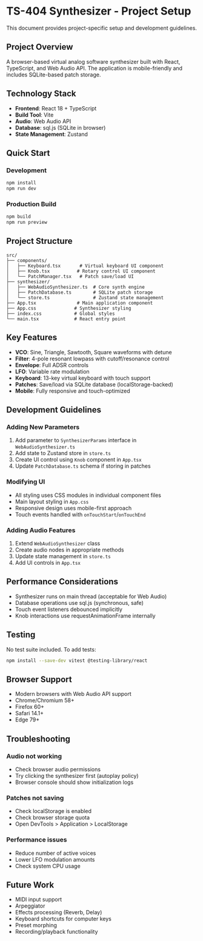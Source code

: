 # TS-404 Synthesizer - Project Setup

This document provides project-specific setup and development guidelines.

## Project Overview

A browser-based virtual analog software synthesizer built with React, TypeScript, and Web Audio API. The application is mobile-friendly and includes SQLite-based patch storage.

## Technology Stack

- **Frontend**: React 18 + TypeScript
- **Build Tool**: Vite
- **Audio**: Web Audio API
- **Database**: sql.js (SQLite in browser)
- **State Management**: Zustand

## Quick Start

### Development
```bash
npm install
npm run dev
```

### Production Build
```bash
npm build
npm run preview
```

## Project Structure

```
src/
├── components/
│   ├── Keyboard.tsx       # Virtual keyboard UI component
│   ├── Knob.tsx          # Rotary control UI component
│   └── PatchManager.tsx   # Patch save/load UI
├── synthesizer/
│   ├── WebAudioSynthesizer.ts  # Core synth engine
│   ├── PatchDatabase.ts        # SQLite patch storage
│   └── store.ts                # Zustand state management
├── App.tsx               # Main application component
├── App.css              # Synthesizer styling
├── index.css            # Global styles
└── main.tsx             # React entry point
```

## Key Features

- **VCO**: Sine, Triangle, Sawtooth, Square waveforms with detune
- **Filter**: 4-pole resonant lowpass with cutoff/resonance control
- **Envelope**: Full ADSR controls
- **LFO**: Variable rate modulation
- **Keyboard**: 13-key virtual keyboard with touch support
- **Patches**: Save/load via SQLite database (localStorage-backed)
- **Mobile**: Fully responsive and touch-optimized

## Development Guidelines

### Adding New Parameters
1. Add parameter to `SynthesizerParams` interface in `WebAudioSynthesizer.ts`
2. Add state to Zustand store in `store.ts`
3. Create UI control using `Knob` component in `App.tsx`
4. Update `PatchDatabase.ts` schema if storing in patches

### Modifying UI
- All styling uses CSS modules in individual component files
- Main layout styling in `App.css`
- Responsive design uses mobile-first approach
- Touch events handled with `onTouchStart`/`onTouchEnd`

### Adding Audio Features
1. Extend `WebAudioSynthesizer` class
2. Create audio nodes in appropriate methods
3. Update state management in `store.ts`
4. Add UI controls in `App.tsx`

## Performance Considerations

- Synthesizer runs on main thread (acceptable for Web Audio)
- Database operations use sql.js (synchronous, safe)
- Touch event listeners debounced implicitly
- Knob interactions use requestAnimationFrame internally

## Testing

No test suite included. To add tests:
```bash
npm install --save-dev vitest @testing-library/react
```

## Browser Support

- Modern browsers with Web Audio API support
- Chrome/Chromium 58+
- Firefox 60+
- Safari 14.1+
- Edge 79+

## Troubleshooting

### Audio not working
- Check browser audio permissions
- Try clicking the synthesizer first (autoplay policy)
- Browser console should show initialization logs

### Patches not saving
- Check localStorage is enabled
- Check browser storage quota
- Open DevTools > Application > LocalStorage

### Performance issues
- Reduce number of active voices
- Lower LFO modulation amounts
- Check system CPU usage

## Future Work

- MIDI input support
- Arpeggiator
- Effects processing (Reverb, Delay)
- Keyboard shortcuts for computer keys
- Preset morphing
- Recording/playback functionality
